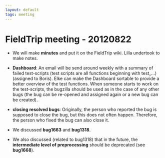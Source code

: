 ```yaml
---
layout: default
tags: meeting
---
```


# FieldTrip meeting - 20120822

*  We will make **minutes** and put it on the FieldTrip wiki. Lilla undertook to make notes.

*  **Dashboard**: An email will be send around weekly with a summary of failed test-scripts (test scripts are all functions beginning with test_...) (assigned to Boris). Elke can make the Dashboard sortable to provide a better overview of the test functions. When someone starts to work on the test-scripts, the bugzilla should be used as in the case of any other bugs (the bug can be re-opened and assigned again or a new bug can be created).

*  **closing resolved bugs**: Originally, the person who reported the bug is supposed to close the bug, but this does not often happen. Therefore, the person who fixed the bug can also close it.

*  We discussed **bug1663** and **bug1318**.

*  We also discussed (related to bug1318) that in the future, the **intermediate level of preprocessing** should be deprecated (see **bug1668**). 

